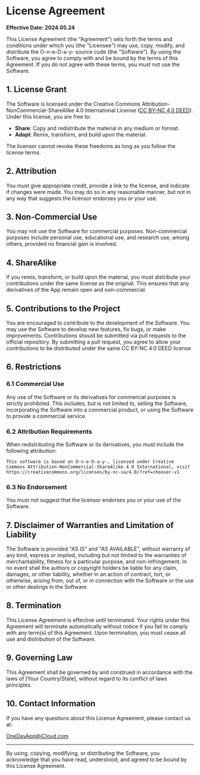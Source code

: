 # License Agreement

**Effective Date: 2024.05.24**

This License Agreement (the "Agreement") sets forth the terms and conditions under which you (the "Licensee") may use, copy, modify, and distribute the O-n-e-D-a-y- source code (the "Software"). By using the Software, you agree to comply with and be bound by the terms of this Agreement. If you do not agree with these terms, you must not use the Software.

## 1. License Grant
The Software is licensed under the Creative Commons Attribution-NonCommercial-ShareAlike 4.0 International License ([CC BY-NC 4.0 DEED](https://creativecommons.org/licenses/by-nc-sa/4.0/)). Under this license, you are free to:

- **Share**: Copy and redistribute the material in any medium or format.
- **Adapt**: Remix, transform, and build upon the material.

The licensor cannot revoke these freedoms as long as you follow the license terms.

## 2. Attribution
You must give appropriate credit, provide a link to the license, and indicate if changes were made. You may do so in any reasonable manner, but not in any way that suggests the licensor endorses you or your use.

## 3. Non-Commercial Use
You may not use the Software for commercial purposes. Non-commercial purposes include personal use, educational use, and research use, among others, provided no financial gain is involved.

## 4. ShareAlike
If you remix, transform, or build upon the material, you must distribute your contributions under the same license as the original. This ensures that any derivatives of the App remain open and non-commercial.

## 5. Contributions to the Project
You are encouraged to contribute to the development of the Software. You may use the Software to develop new features, fix bugs, or make improvements. Contributions should be submitted via pull requests to the official repository. By submitting a pull request, you agree to allow your contributions to be distributed under the same CC BY-NC 4.0 DEED license.

## 6. Restrictions
### 6.1 Commercial Use
Any use of the Software or its derivatives for commercial purposes is strictly prohibited. This includes, but is not limited to, selling the Software, incorporating the Software into a commercial product, or using the Software to provide a commercial service.

### 6.2 Attribution Requirements
When redistributing the Software or its derivatives, you must include the following attribution:

```
This software is based on O-n-e-D-a-y-, licensed under Creative Commons Attribution-NonCommercial-ShareAlike 4.0 International, visit https://creativecommons.org/licenses/by-nc-sa/4.0/?ref=chooser-v1
```

### 6.3 No Endorsement
You must not suggest that the licensor endorses you or your use of the Software.

## 7. Disclaimer of Warranties and Limitation of Liability
The Software is provided "AS IS" and "AS AVAILABLE", without warranty of any kind, express or implied, including but not limited to the warranties of merchantability, fitness for a particular purpose, and non-infringement. In no event shall the authors or copyright holders be liable for any claim, damages, or other liability, whether in an action of contract, tort, or otherwise, arising from, out of, or in connection with the Software or the use or other dealings in the Software.

## 8. Termination
This License Agreement is effective until terminated. Your rights under this Agreement will terminate automatically without notice if you fail to comply with any term(s) of this Agreement. Upon termination, you must cease all use and distribution of the Software.

## 9. Governing Law
This Agreement shall be governed by and construed in accordance with the laws of [Your Country/State], without regard to its conflict of laws principles.

## 10. Contact Information
If you have any questions about this License Agreement, please contact us at:

[OneDayApp@iCloud.com](mailto:OneDayApp@iCloud.com)

---

By using, copying, modifying, or distributing the Software, you acknowledge that you have read, understood, and agreed to be bound by this License Agreement.
